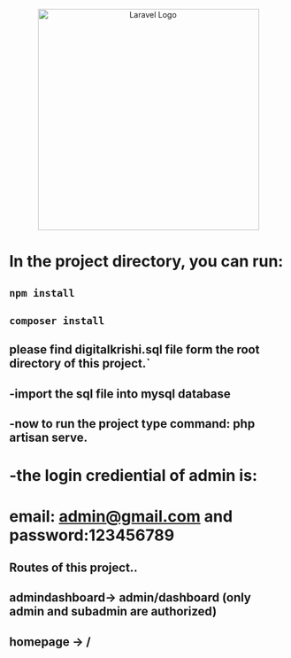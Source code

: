 <p align="center"><a href="https://laravel.com" target="_blank"><img src="https://raw.githubusercontent.com/laravel/art/master/logo-lockup/5%20SVG/2%20CMYK/1%20Full%20Color/laravel-logolockup-cmyk-red.svg" width="400" alt="Laravel Logo"></a></p>



# In the project directory, you can run:
## `npm install`   
## `composer install`

## please find digitalkrishi.sql file form the root directory of this project.`
## -import the sql file into mysql database 
## -now to run the project type command: php artisan serve. 
# -the login crediential of admin is: 
# email: **admin@gmail.com** and password:**123456789**

## Routes of this project.. 
##   admindashboard-> admin/dashboard (only admin and subadmin are authorized)
##  homepage -> /
    
